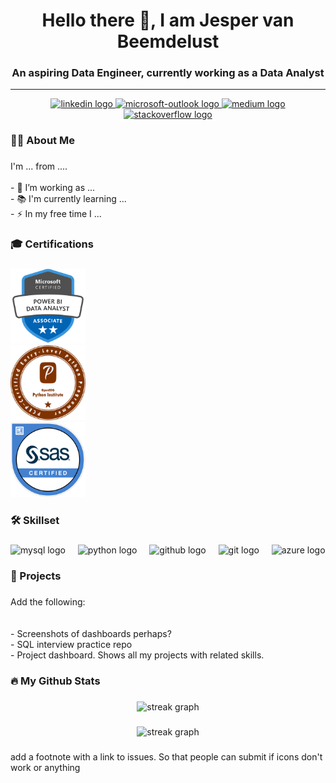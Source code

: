 <h1 align="center">Hello there 🧔, I am Jesper van Beemdelust</h2>
<h3 align="center">An aspiring Data Engineer, currently working as a Data Analyst</h3>

<hr>

<div align="center">
  <a href="https://www.linkedin.com/in/jespervanbeemdelust/" target="_blank">
    <img src="https://raw.githubusercontent.com/maurodesouza/profile-readme-generator/master/src/assets/icons/social/linkedin/default.svg" width="37" height="25" alt="linkedin logo"  />
  </a>
  <a href="jespervanbeemdelust@hotmail.com" target="_blank">
    <img src="https://raw.githubusercontent.com/maurodesouza/profile-readme-generator/master/src/assets/icons/social/microsoft-outlook/default.svg" width="37" height="25" alt="microsoft-outlook logo"  />
  </a>
  <a href="https://medium.com/@jeppakanopolo" target="_blank">
    <img src="https://raw.githubusercontent.com/maurodesouza/profile-readme-generator/master/src/assets/icons/social/medium/default.svg" width="37" height="25" alt="medium logo"  />
  </a>
  <a href="https://stackoverflow.com/users/19345865/jesper-van-beemdelust" target="_blank">
    <img src="https://raw.githubusercontent.com/maurodesouza/profile-readme-generator/master/src/assets/icons/social/stackoverflow/default.svg" width="37" height="25" alt="stackoverflow logo"  />
  </a>
</div>

###

<h3 align="left">👩‍💻  About Me</h3>

###

<p align="left">I'm ... from ....<br><br>- 🔭 I’m working as ...<br>- 📚 I'm currently learning ...<br>- ⚡ In my free time I ...</p>

###

<h3 align="left">🎓 Certifications</h3>

###

<div align="left">
  <div style="display: flex; align-items: center;">
    <a href="https://www.credly.com/badges/f22b7497-08fa-4373-97be-3dce171641dd/linked_in_profile" target="_blank">
      <img src="https://raw.githubusercontent.com/jespervb7/jespervb7/first_development/Assets/PL-300.png" height="120" alt="PL-300 badge" />
    </a>
  </div>
</div>

<div align="left">
  <div style="display: flex; align-items: center;">
    <a href="https://www.credly.com/badges/ec558110-9cc4-43bf-84a1-4f0ef6642284/linked_in_profile" target="_blank">
      <img src="https://raw.githubusercontent.com/jespervb7/jespervb7/first_development/Assets/PCEP.png" height="120" alt="PCEP badge" />
    </a>
  </div>
</div>

<div align="left">
  <div style="display: flex; align-items: center;">
    <a href="https://www.credly.com/badges/38e68091-d502-48bf-a6a6-5cf408dcd76e/linked_in_profile" target="_blank">
      <img src="https://raw.githubusercontent.com/jespervb7/jespervb7/first_development/Assets/SAS Base.png" height="120" alt="SAS badge" />
    </a>
  </div>
</div>

###

<h3 align="left">🛠 Skillset</h3>

###

<div align="left">
  <img src="https://cdn.simpleicons.org/mysql/4479A1" height="40" alt="mysql logo"  />
  <img width="12" />
  <img src="https://cdn.jsdelivr.net/gh/devicons/devicon/icons/python/python-original.svg" height="40" alt="python logo"  />
  <img width="12" />
  <img src="https://skillicons.dev/icons?i=github" height="40" alt="github logo"  />
  <img width="12" />
  <img src="https://cdn.simpleicons.org/git/F05032" height="40" alt="git logo"  />
  <img width="12" />
  <img src="https://cdn.jsdelivr.net/gh/devicons/devicon/icons/azure/azure-original.svg" height="40" alt="azure logo"  />
</div>

###

<h3 align="left">📑 Projects</h3>

###

<p align="left">Add the following:<br><br><br>- Screenshots of dashboards perhaps?<br>- SQL interview practice repo<br>- Project dashboard. Shows all my projects with related skills.</p>

###

<h3 align="left">🔥   My Github Stats</h3>

###

<div align="center">
  <img src="https://streak-stats.demolab.com?user=jespervb7&locale=en&mode=daily&theme=dark&hide_border=false&border_radius=5&order=3" height="220" alt="streak graph"  />
</div>

###

<div align="center">
  <img src="http://github-profile-summary-cards.vercel.app/api/cards/profile-details?username=jespervb7&theme=github_dark" height="180" alt="streak graph"  />
</div>

###

<p align="left">add a footnote with a link to issues. So that people can submit if icons don't work or anything</p>

###


<!--
**jespervb7/jespervb7** is a ✨ _special_ ✨ repository because its `README.md` (this file) appears on your GitHub profile.

Here are some ideas to get you started:

- 🔭 I’m currently working on ...
- 🌱 I’m currently learning ...
- 👯 I’m looking to collaborate on ...
- 🤔 I’m looking for help with ...
- 💬 Ask me about ...
- 📫 How to reach me: ...
- 😄 Pronouns: ...
- ⚡ Fun fact: ...
-->
